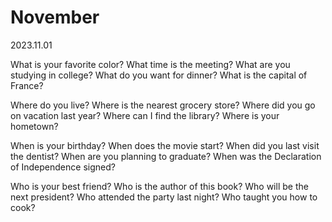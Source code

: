# November

2023.11.01

What is your favorite color?
What time is the meeting?
What are you studying in college?
What do you want for dinner?
What is the capital of France?

Where do you live?
Where is the nearest grocery store?
Where did you go on vacation last year?
Where can I find the library?
Where is your hometown?

When is your birthday?
When does the movie start?
When did you last visit the dentist?
When are you planning to graduate?
When was the Declaration of Independence signed?

Who is your best friend?
Who is the author of this book?
Who will be the next president?
Who attended the party last night?
Who taught you how to cook?
